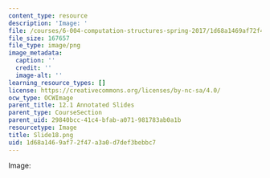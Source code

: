 ```yaml
---
content_type: resource
description: 'Image: '
file: /courses/6-004-computation-structures-spring-2017/1d68a1469af72f47a3a0d7def3bebbc7_Slide18.png
file_size: 167657
file_type: image/png
image_metadata:
  caption: ''
  credit: ''
  image-alt: ''
learning_resource_types: []
license: https://creativecommons.org/licenses/by-nc-sa/4.0/
ocw_type: OCWImage
parent_title: 12.1 Annotated Slides
parent_type: CourseSection
parent_uid: 29840bcc-41c4-bfab-a071-981783ab0a1b
resourcetype: Image
title: Slide18.png
uid: 1d68a146-9af7-2f47-a3a0-d7def3bebbc7
---
```

Image: 